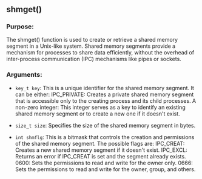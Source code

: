 #
## shmget()

### Purpose:
The shmget() function is used to create or retrieve a shared memory segment in a Unix-like system. Shared memory segments provide a mechanism for processes to share data efficiently, without the overhead of inter-process communication (IPC) mechanisms like pipes or sockets.

### Arguments:

 - `key_t key`: This is a unique identifier for the shared memory segment. It can be either:
        IPC_PRIVATE: Creates a private shared memory segment that is accessible only to the creating process and its child processes.
        A non-zero integer: This integer serves as a key to identify an existing shared memory segment or to create a new one if it doesn't exist.

 - `size_t size`: Specifies the size of the shared memory segment in bytes.

 - `int shmflg`: This is a bitmask that controls the creation and permissions of the shared memory segment. The possible flags are:
        IPC_CREAT: Creates a new shared memory segment if it doesn't exist.
        IPC_EXCL: Returns an error if IPC_CREAT is set and the segment already exists.
        0600: Sets the permissions to read and write for the owner only.
        0666: Sets the permissions to read and write for the owner, group, and others.